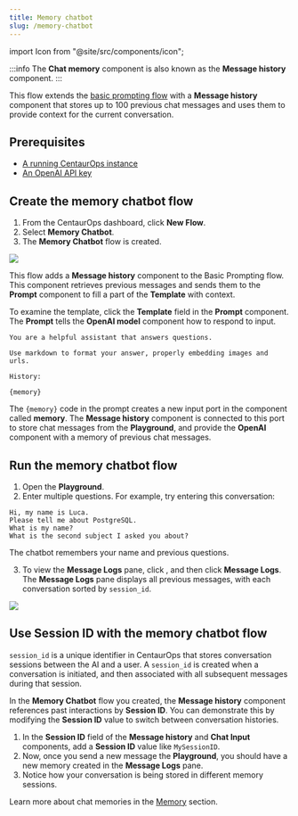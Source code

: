 ```yaml
---
title: Memory chatbot
slug: /memory-chatbot
---
```


import Icon from "@site/src/components/icon";

:::info
The **Chat memory** component is also known as the **Message history** component.
:::

This flow extends the [basic prompting flow](/starter-projects-basic-prompting) with a **Message history** component that stores up to 100 previous chat messages and uses them to provide context for the current conversation.

## Prerequisites

- [A running CentaurOps instance](/get-started-installation)
- [An OpenAI API key](https://platform.openai.com/)

## Create the memory chatbot flow

1. From the CentaurOps dashboard, click **New Flow**.
2. Select **Memory Chatbot**.
3. The **Memory Chatbot** flow is created.

![](/img/starter-flow-memory-chatbot.png)

This flow adds a **Message history** component to the Basic Prompting flow.
This component retrieves previous messages and sends them to the **Prompt** component to fill a part of the **Template** with context.

To examine the template, click the **Template** field in the **Prompt** component.
The **Prompt** tells the **OpenAI model** component how to respond to input.

```text
You are a helpful assistant that answers questions.

Use markdown to format your answer, properly embedding images and urls.

History:

{memory}
```

The `{memory}` code in the prompt creates a new input port in the component called **memory**.
The **Message history** component is connected to this port to store chat messages from the **Playground**, and provide the **OpenAI** component with a memory of previous chat messages.

## Run the memory chatbot flow

1. Open the **Playground**.
2. Enter multiple questions. For example, try entering this conversation:

```text
Hi, my name is Luca.
Please tell me about PostgreSQL.
What is my name?
What is the second subject I asked you about?
```

The chatbot remembers your name and previous questions.

3. To view the **Message Logs** pane, click <Icon name="Ellipsis" aria-label="Horizontal ellipsis" />, and then click **Message Logs**.
The **Message Logs** pane displays all previous messages, with each conversation sorted by `session_id`.

![](/img/messages-logs.png)

## Use Session ID with the memory chatbot flow

`session_id` is a unique identifier in CentaurOps that stores conversation sessions between the AI and a user. A `session_id` is created when a conversation is initiated, and then associated with all subsequent messages during that session.

In the **Memory Chatbot** flow you created, the **Message history** component references past interactions by **Session ID**. You can demonstrate this by modifying the **Session ID** value to switch between conversation histories.

1. In the **Session ID** field of the **Message history** and **Chat Input** components, add a **Session ID** value like `MySessionID`.
2. Now, once you send a new message the **Playground**, you should have a new memory created in the **Message Logs** pane.
3. Notice how your conversation is being stored in different memory sessions.

Learn more about chat memories in the [Memory](/components-memories) section.
